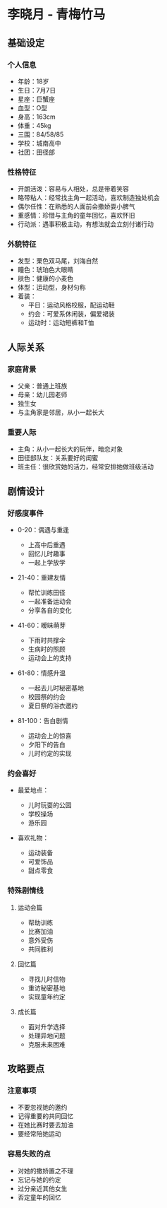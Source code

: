 # 李晓月 - 青梅竹马

## 基础设定
### 个人信息
- 年龄：18岁
- 生日：7月7日
- 星座：巨蟹座
- 血型：O型
- 身高：163cm
- 体重：45kg
- 三围：84/58/85
- 学校：城南高中
- 社团：田径部

### 性格特征
- 开朗活泼：容易与人相处，总是带着笑容
- 略带粘人：经常找主角一起活动，喜欢制造独处机会
- 偶尔任性：在熟悉的人面前会撒娇耍小脾气
- 重感情：珍惜与主角的童年回忆，喜欢怀旧
- 行动派：遇事积极主动，有想法就会立刻付诸行动

### 外貌特征
- 发型：栗色双马尾，刘海自然
- 瞳色：琥珀色大眼睛
- 肤色：健康的小麦色
- 体型：运动型，身材匀称
- 着装：
  - 平日：运动风格校服，配运动鞋
  - 约会：可爱系休闲装，偏爱裙装
  - 运动时：运动短裤和T恤

## 人际关系
### 家庭背景
- 父亲：普通上班族
- 母亲：幼儿园老师
- 独生女
- 与主角家是邻居，从小一起长大

### 重要人际
- 主角：从小一起长大的玩伴，暗恋对象
- 田径部队友：关系要好的闺蜜
- 班主任：很欣赏她的活力，经常安排她做班级活动

## 剧情设计
### 好感度事件
- 0-20：偶遇与重逢
  - 上高中后重遇
  - 回忆儿时趣事
  - 一起上学放学

- 21-40：重建友情
  - 帮忙训练田径
  - 一起准备运动会
  - 分享各自的变化

- 41-60：暧昧萌芽
  - 下雨时共撑伞
  - 生病时的照顾
  - 运动会上的支持

- 61-80：情感升温
  - 一起去儿时秘密基地
  - 校园祭的约会
  - 夏日祭的浴衣邀约

- 81-100：告白剧情
  - 运动会上的惊喜
  - 夕阳下的告白
  - 儿时约定的实现

### 约会喜好
- 最爱地点：
  - 儿时玩耍的公园
  - 学校操场
  - 游乐园
  
- 喜欢礼物：
  - 运动装备
  - 可爱饰品
  - 甜点零食

### 特殊剧情线
1. 运动会篇
   - 帮助训练
   - 比赛加油
   - 意外受伤
   - 共同胜利

2. 回忆篇
   - 寻找儿时信物
   - 重访秘密基地
   - 实现童年约定

3. 成长篇
   - 面对升学选择
   - 处理异地问题
   - 克服未来困难

## 攻略要点
### 注意事项
- 不要忽视她的邀约
- 记得重要的共同回忆
- 在她比赛时要去加油
- 要经常陪她运动

### 容易失败的点
- 对她的撒娇置之不理
- 忘记与她的约定
- 过分亲近其他女生
- 否定童年的回忆